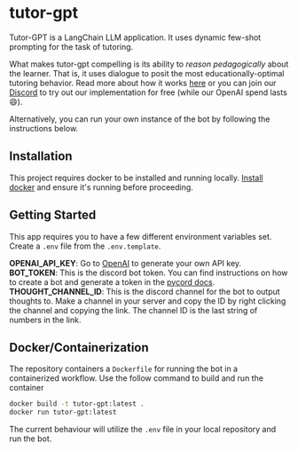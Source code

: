# tutor-gpt

Tutor-GPT is a LangChain LLM application. It uses dynamic few-shot prompting for the task of tutoring.  

What makes tutor-gpt compelling is its ability to *reason pedagogically* about the learner. That is, it uses dialogue to posit the most educationally-optimal tutoring behavior. Read more about how it works [here](https://www.plasticlabs.ai/blog/Open-Sourcing-Tutor-GPT/) or you can join our [Discord](https://discord.gg/bloombotai) to try out our implementation for free (while our OpenAI spend lasts 😄).  

Alternatively, you can run your own instance of the bot by following the instructions below.  

## Installation

This project requires docker to be installed and running locally. [Install docker](https://docs.docker.com/get-docker/) and ensure it's running before proceeding.

## Getting Started

This app requires you to have a few different environment variables set. Create a `.env` file from the `.env.template`.

**OPENAI_API_KEY**: Go to [OpenAI](https://beta.openai.com/account/api-keys) to generate your own API key.  
**BOT_TOKEN**: This is the discord bot token. You can find instructions on how to create a bot and generate a token in the [pycord docs](https://guide.pycord.dev/getting-started/creating-your-first-bot).  
**THOUGHT_CHANNEL_ID**: This is the discord channel for the bot to output thoughts to. Make a channel in your server and copy the ID by right clicking the channel and copying the link. The channel ID is the last string of numbers in the link.  

## Docker/Containerization

The repository containers a `Dockerfile` for running the bot in a containerized workflow. Use the follow command to build and run the container

```bash
docker build -t tutor-gpt:latest .
docker run tutor-gpt:latest 
```

The current behaviour will utilize the `.env` file in your local repository and run the bot.
